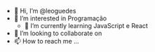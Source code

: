 - 👋 Hi, I’m @leoguedes
- 👀 I’m interested in  Programação
  - 🌱 I’m currently learning  JavaScript e  React    
- 💞️ I’m looking to collaborate on 
- 📫 How to reach me ...

<!---
leoguedes/leoguedes is a ✨ special ✨ repository because its `README.md` (this file) appears on your GitHub profile.
You can click the Preview link to take a look at your changes.
--->

